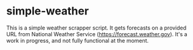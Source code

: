 # simple-weather
This is a simple weather scrapper script. It gets forecasts on a provided URL from National Weather Service (https://forecast.weather.gov). It's a work in progress, and not fully functional at the moment.
